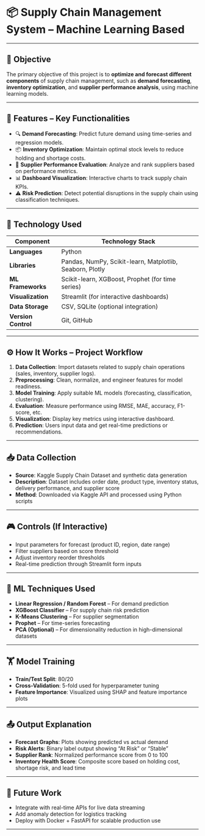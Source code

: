 # 📦 Supply Chain Management System – Machine Learning Based

---

## 🧾 Objective

The primary objective of this project is to **optimize and forecast different components** of supply chain management, such as **demand forecasting**, **inventory optimization**, and **supplier performance analysis**, using machine learning models.

---

## 🚀 Features – Key Functionalities

* 🔍 **Demand Forecasting**: Predict future demand using time-series and regression models.
* 📦 **Inventory Optimization**: Maintain optimal stock levels to reduce holding and shortage costs.
* 🛒 **Supplier Performance Evaluation**: Analyze and rank suppliers based on performance metrics.
* 📊 **Dashboard Visualization**: Interactive charts to track supply chain KPIs.
* ⚠️ **Risk Prediction**: Detect potential disruptions in the supply chain using classification techniques.

---

## 🧰 Technology Used

| **Component**       | **Technology Stack**                                     |
| ------------------- | -------------------------------------------------------- |
| **Languages**       | Python                                                   |
| **Libraries**       | Pandas, NumPy, Scikit-learn, Matplotlib, Seaborn, Plotly |
| **ML Frameworks**   | Scikit-learn, XGBoost, Prophet (for time series)         |
| **Visualization**   | Streamlit (for interactive dashboards)                   |
| **Data Storage**    | CSV, SQLite (optional integration)                       |
| **Version Control** | Git, GitHub                                              |

---

## ⚙️ How It Works – Project Workflow

1. **Data Collection**: Import datasets related to supply chain operations (sales, inventory, supplier logs).
2. **Preprocessing**: Clean, normalize, and engineer features for model readiness.
3. **Model Training**: Apply suitable ML models (forecasting, classification, clustering).
4. **Evaluation**: Measure performance using RMSE, MAE, accuracy, F1-score, etc.
5. **Visualization**: Display key metrics using interactive dashboard.
6. **Prediction**: Users input data and get real-time predictions or recommendations.

---

## 📥 Data Collection

* **Source**: Kaggle Supply Chain Dataset and synthetic data generation
* **Description**: Dataset includes order date, product type, inventory status, delivery performance, and supplier score
* **Method**: Downloaded via Kaggle API and processed using Python scripts

---

## 🎮 Controls (If Interactive)

* Input parameters for forecast (product ID, region, date range)
* Filter suppliers based on score threshold
* Adjust inventory reorder thresholds
* Real-time prediction through Streamlit form inputs

---

## 🧠 ML Techniques Used

* **Linear Regression / Random Forest** – For demand prediction
* **XGBoost Classifier** – For supply chain risk prediction
* **K-Means Clustering** – For supplier segmentation
* **Prophet** – For time-series forecasting
* **PCA (Optional)** – For dimensionality reduction in high-dimensional datasets

---

## 🏋️ Model Training

* **Train/Test Split**: 80/20
* **Cross-Validation**: 5-fold used for hyperparameter tuning
* **Feature Importance**: Visualized using SHAP and feature importance plots

---

## 📤 Output Explanation

* **Forecast Graphs**: Plots showing predicted vs actual demand
* **Risk Alerts**: Binary label output showing “At Risk” or “Stable”
* **Supplier Rank**: Normalized performance score from 0 to 100
* **Inventory Health Score**: Composite score based on holding cost, shortage risk, and lead time

---

## 🔮 Future Work

* Integrate with real-time APIs for live data streaming
* Add anomaly detection for logistics tracking
* Deploy with Docker + FastAPI for scalable production use

---


